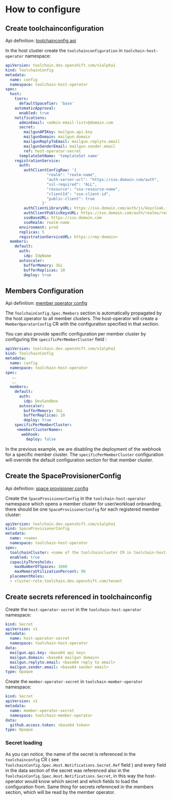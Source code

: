 # How to configure

## Create toolchainconfiguration

Api definition: [toolchainconfig api](https://github.com/codeready-toolchain/api/blob/master/api/v1alpha1/docs/apiref.adoc#toolchainconfig)

In the host cluster create the `toolchainconfiguration` in `toolchain-host-operator` namespace:


```yaml
apiVersion: toolchain.dev.openshift.com/v1alpha1
kind: ToolchainConfig
metadata:
  name: config
  namespace: toolchain-host-operator
spec:
  host:
    tiers:
      defaultSpaceTier: 'base'
    automaticApproval:
      enabled: true
    notifications:
      adminEmail: <admin-email-list>@domain.com
      secret:
        mailgunAPIKey: mailgun.api.key
        mailgunDomain: mailgun.domain
        mailgunReplyToEmail: mailgun.replyto.email
        mailgunSenderEmail: mailgun.sender.email
        ref: host-operator-secret
      templateSetName: 'templateSet name'
    registrationService:
      auth:
        authClientConfigRaw: '{
                  "realm": "realm-name",
                  "auth-server-url": "https://sso.domain.com/auth",
                  "ssl-required": "ALL",
                  "resource": "sso-resource-name",
                  "clientId": "sso-client-id",
                  "public-client": true
                }'
        authClientLibraryURL: https://sso.domain.com/auth/js/keycloak.js
        authClientPublicKeysURL: https://sso.domain.com/auth/realms/realm-name/protocol/openid-connect/certs
        ssoBaseURL: https://sso.domain.com
        ssoRealm: realm-name
      environment: prod
      replicas: 5
      registrationServiceURL: https://<my-domain>
  members:
    default:
      auth:
        idp: IdpName
      autoscaler:
        bufferMemory: 3Gi
        bufferReplicas: 10
        deploy: true
```

## Members Configuration
Api definition: [member operator config](https://github.com/codeready-toolchain/api/blob/master/api/v1alpha1/docs/apiref.adoc#memberoperatorconfig)


The `ToolchainConfig.Spec.Members` section is automatically propagated by the host operator to all member clusters. The host-operator will create a `MemberOperatorConfig` CR with the configuration specified in that section.

You can also provide specific configuration per member cluster by configuring the `specificPerMemberCluster` field :
```yaml
apiVersion: toolchain.dev.openshift.com/v1alpha1
kind: ToolchainConfig
metadata:
  name: config
  namespace: toolchain-host-operator
spec:
   ….
   ….
  members:
    default:
      auth:
        idp: DevSandbox
      autoscaler: 
        bufferMemory: 3Gi
        bufferReplicas: 10
        deploy: true
    specificPerMemberCluster:
     <memberClusterName>:
       webhook:
         deploy: false
```

In the previous example, we are disabling the deployment of the webhook for a specific member cluster. The `specificPerMemberCluster` configuration will override the default configuration section for that member cluster.

## Create the SpaceProvisionerConfig
Api definition: [space provisioner config](https://github.com/codeready-toolchain/api/blob/master/api/v1alpha1/docs/apiref.adoc#spaceprovisionerconfig)

Create the `SpaceProvisionerConfig` in the `toolchain-host-operator` namespace which opens a member cluster for user/workload onboarding, there should be one `SpaceProvisionerConfig` for each registered member cluster:

```yaml
apiVersion: toolchain.dev.openshift.com/v1alpha1
kind: SpaceProvisionerConfig
metadata:
  name: <name>
  namespace: toolchain-host-operator
spec:
  toolchainCluster: <name of the toolchaincluster CR in toolchain-host-operator namespace>
  enabled: true
  capacityThresholds:
    maxNumberOfSpaces: 1000
    maxMemoryUtilizationPercent: 90
  placementRoles:
  - cluster-role.toolchain.dev.openshift.com/tenant
```

## Create secrets referenced in toolchainconfig
Create the `host-operator-secret` in the `toolchain-host-operator` namespace:

```yaml
kind: Secret
apiVersion: v1
metadata:
  name: host-operator-secret
  namespace: toolchain-host-operator
data:
  mailgun.api.key: <base64 api key>
  mailgun.domain: <base64 mailgun domain>
  mailgun.replyto.email: <base64 reply to email>
  mailgun.sender.email: <base64 sender email>
type: Opaque
```

Create the `member-operator-secret` in `toolchain-member-operator` namespace:
```yaml
kind: Secret
apiVersion: v1
metadata:
  name: member-operator-secret
  namespace: toolchain-member-operator
data:
  github.access.token: <base64 token>  
type: Opaque
```

### Secret loading

As you can notice, the name of the secret is referenced in the `toolchainconfig` CR ( see `ToolchainConfig.Spec.Host.Notifications.Secret.Ref` field ) and every field in the data section of the secret was referenced also in the `ToolchainConfig.Spec.Host.Notifications.Secret`, in this way the host-operator would know which secret and which fields to load the configuration from. Same thing for secrets referenced in the members section, which will be read by the member operator.
